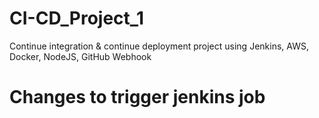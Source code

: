 # CI-CD_Project_1
Continue integration &amp; continue deployment project using Jenkins, AWS, Docker, NodeJS, GitHub Webhook
# Changes to trigger jenkins job
